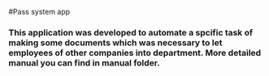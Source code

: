 #Pass system app 
### This application was developed to automate a spcific task of making some documents which was necessary to let employees of other companies into department. More detailed manual you can find in manual folder.
